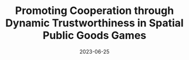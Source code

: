 ---
title: "Promoting Cooperation through Dynamic Trustworthiness in Spatial Public Goods Games"
collection: publications
permalink: /publication/2024-06-16-AMC
excerpt: 'This study explores the role of dynamic trustworthiness in promoting cooperation, focusing on strategy updates and cooperative cluster formation.'
date: 2023-06-25
venue: 'Applied Mathematics and Computation'
paperurl: 'https://doi.org/10.1016/j.amc.2024.128903'
citation: 'M. Zhang, T. Ren, X.-J. Zeng, and J. Li, "Promoting Cooperation through Dynamic Trustworthiness in Spatial Public Goods Games," Applied Mathematics and Computation, vol. 479, p. 128903, Oct. 2024, doi: 10.1016/j.amc.2024.128903.'
---